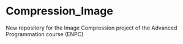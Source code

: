 # Compression_Image
New repository for the Image Compression project of the Advanced Programmation course (ENPC)

